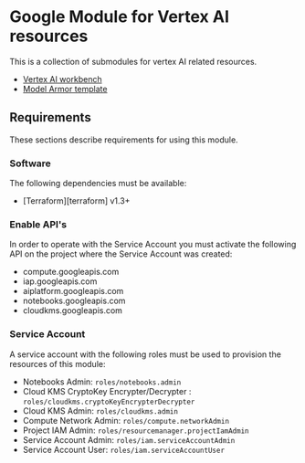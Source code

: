 # Google Module for Vertex AI resources

This is a collection of submodules for vertex AI related resources.

- [Vertex AI workbench](https://github.com/GoogleCloudPlatform/terraform-google-vertex-ai/tree/main/modules/workbench)
- [Model Armor template](https://github.com/GoogleCloudPlatform/terraform-google-vertex-ai/tree/main/modules/model-armor-template)

## Requirements

These sections describe requirements for using this module.

### Software

The following dependencies must be available:

- [Terraform][terraform] v1.3+

### Enable API's
In order to operate with the Service Account you must activate the following API on the project where the Service Account was created:

- compute.googleapis.com
- iap.googleapis.com
- aiplatform.googleapis.com
- notebooks.googleapis.com
- cloudkms.googleapis.com

### Service Account

A service account with the following roles must be used to provision the resources of this module:

- Notebooks Admin: `roles/notebooks.admin`
- Cloud KMS CryptoKey Encrypter/Decrypter : `roles/cloudkms.cryptoKeyEncrypterDecrypter`
- Cloud KMS Admin: `roles/cloudkms.admin`
- Compute Network Admin: `roles/compute.networkAdmin`
- Project IAM Admin: `roles/resourcemanager.projectIamAdmin`
- Service Account Admin: `roles/iam.serviceAccountAdmin`
- Service Account User: `roles/iam.serviceAccountUser`
